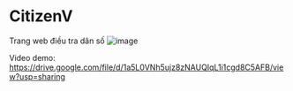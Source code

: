 # CitizenV
Trang web điều tra dân số
![image](https://user-images.githubusercontent.com/83411225/171691924-85c1550f-7828-40d3-a786-b92b7c078777.png)

Video demo: https://drive.google.com/file/d/1a5L0VNh5ujz8zNAUQIqL1i1cgd8C5AFB/view?usp=sharing

